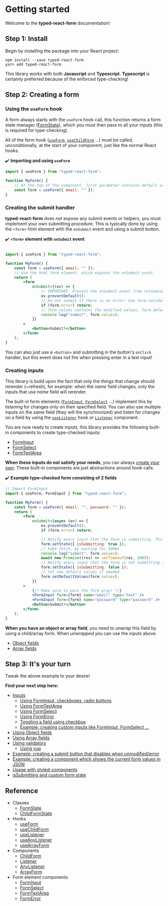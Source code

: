 # Getting started

Welcome to the **typed-react-form** documentation! 

## Step 1: Install

Begin by installing the package into your React project:

```
npm install --save typed-react-form
yarn add typed-react-form
```

This library works with both **Javascript** and **Typescript**. **Typescript** is certainly preferred because of the enforced type-checking! 

## Step 2: Creating a form

### Using the `useForm` hook

A form always starts with the `useForm` hook call, this function returns a form state manager ([FormState](https://github.com/CodeStix/typed-react-form/wiki/FormState)), which you must then pass to all your inputs (this is required for type-checking). 

All of the form hook ([`useForm`](https://github.com/CodeStix/typed-react-form/wiki/useForm), [`useChildForm`](https://github.com/CodeStix/typed-react-form/wiki/useChildForm) ...) must be called, unconditionally, at the start of your component, just like the normal React hooks.

✔️ **Importing and using `useForm`**
```jsx
import { useForm } from "typed-react-form";

function MyForm() {
    // At the top of the component, first parameter contains default values
    const form = useForm({ email: "" });
}
```

### Creating the submit handler

**typed-react-form** does not expose any submit events or helpers, you must implement your own submitting procedure. This is typically done by using the `<form>` html element with the `onSubmit` event and using a submit button.

✔️ **`<form>` element with `onSubmit` event**
```jsx

import { useForm } from "typed-react-form";

function MyForm() {
    const form = useForm({ email: "" });
    // Use the html form element, which exposes the onSubmit event.
    return (
        <form
            onSubmit={(ev) => {
                // IMPORTANT: Prevent the onSubmit event from reloading the page!
                ev.preventDefault();
                // Do not submit if there is an error! Use form.validate to validate when validateOnChange is disabled.
                if (form.error) return;
                // form.values contains the modified values, form.defaultValues contains the initial values
                console.log("submit", form.values);
            }}
        >
            <button>Submit!</button>
        </form>
    );
}

```

You can also just use a `<button>` and submitting in the button's `onClick` handler, but this event does not fire when pressing enter in a text input!

### Creating inputs

This library is build upon the fact that only the things that change should rerender (~refresh), for example: when the *name* field changes, only the inputs that use *name* field will rerender.

The built-in form elements ([`FormInput`](https://github.com/CodeStix/typed-react-form/wiki/FormInput), [`FormSelect`](https://github.com/CodeStix/typed-react-form/wiki/FormSelect) ...) implement this by listening for changes only on their specified field. You can also use multiple inputs on the same field (they will the synchronized) and listen for changes on a field by using the [`useListener`](https://github.com/CodeStix/typed-react-form/wiki/useListener) hook or [`Listener`](https://github.com/CodeStix/typed-react-form/wiki/Listener) component.

You are now ready to create inputs, this library provides the following built-in components to create type-checked inputs:

- [FormInput](https://github.com/CodeStix/typed-react-form/wiki/FormInput)
- [FormSelect](https://github.com/CodeStix/typed-react-form/wiki/FormSelect)
- [FormTextArea](https://github.com/CodeStix/typed-react-form/wiki/FormTextArea)

**When these inputs do not satisfy your needs**, you can always [create your own](https://github.com/CodeStix/typed-react-form/wiki/Custom-inputs#example-custom-input). These built-in components are just abstractions around hook calls.

✔️ **Example type-checked form consisting of 2 fields**
```jsx
// Import FormInput
import { useForm, FormInput } from "typed-react-form";

function MyForm() {
    const form = useForm({ email: "", password: "" });
    return (
        <form
            onSubmit={async (ev) => {
                ev.preventDefault();
                if (form.error) return;

                // Notify every input that the form is submitting. This will disable them.
                form.setState({ isSubmitting: true });
                // Fake fetch, by waiting for 500ms
                console.log("submit", form.values);
                await new Promise((res) => setTimeout(res, 500));
                // Notify every input that the form is not submitting anymore.
                form.setState({ isSubmitting: false });
                // Set new default values if needed
                form.setDefaultValues(form.values);
            }}
        >
            {/* Make sure to pass the form prop! */}
            <FormInput form={form} name="email" type="text" />
            <FormInput form={form} name="password" type="password" />
            <button>Submit!</button>
        </form>
    );
}
```

**When you have an object or array field**, you need to *unwrap* this field by using a child/array form. When *unwrapped* you can use the inputs above.

- [Object fields](https://github.com/CodeStix/typed-react-form/wiki/Object-fields)
- [Array fields](https://github.com/CodeStix/typed-react-form/wiki/Array-fields)

## Step 3: It's your turn

Tweak the above example to your desire!

**Find your next step here:**
- [Inputs](https://github.com/CodeStix/typed-react-form/wiki/FormInput)
    - [Using FormInput, checkboxes, radio buttons](https://github.com/CodeStix/typed-react-form/wiki/FormInput)
    - [Using FormTextArea](https://github.com/CodeStix/typed-react-form/wiki/FormTextArea)
    - [Using FormSelect](https://github.com/CodeStix/typed-react-form/wiki/FormSelect)
    - [Using FormError](https://github.com/CodeStix/typed-react-form/wiki/FormError)
    - [Toggling a field using checkbox](https://github.com/CodeStix/typed-react-form/wiki/Toggling-a-field)
    - [Example: creating custom inputs like FormInput, FormSelect ...](https://github.com/CodeStix/typed-react-form/wiki/Custom-inputs#example-custom-input)
- [Using Object fields](https://github.com/CodeStix/typed-react-form/wiki/Object-fields)
- [Using Array fields](https://github.com/CodeStix/typed-react-form/wiki/Array-fields) 
- [Using validators](https://github.com/CodeStix/typed-react-form/wiki/Validation)
    - [Using yup](https://github.com/CodeStix/typed-react-form/wiki/yup)
- [Example: creating a submit button that disables when unmodified/error](https://github.com/CodeStix/typed-react-form/wiki/Custom-inputs#example-form-json-component)
- [Example: creating a component which shows the current form values in JSON](https://github.com/CodeStix/typed-react-form/wiki/Custom-inputs#example-form-json-component)
- [Usage with styled-components](https://github.com/CodeStix/typed-react-form/wiki/Problem-with-styled-components)
- [isSubmitting and custom form state](https://github.com/CodeStix/typed-react-form/wiki/useForm#defaultstate-optional-issubmitting-false)


## Reference

- Classes
    - [FormState](https://github.com/CodeStix/typed-react-form/wiki/FormState)
    - [ChildFormState](https://github.com/CodeStix/typed-react-form/wiki/FormState#childformstate)
- Hooks
    - [useForm](https://github.com/CodeStix/typed-react-form/wiki/useForm)
    - [useChildForm](https://github.com/CodeStix/typed-react-form/wiki/useChildForm)
    - [useListener](https://github.com/CodeStix/typed-react-form/wiki/useListener)
    - [useAnyListener](https://github.com/CodeStix/typed-react-form/wiki/useAnyListener)
    - [useArrayForm](https://github.com/CodeStix/typed-react-form/wiki/useArrayForm)
- Components
    - [ChildForm](https://github.com/CodeStix/typed-react-form/wiki/ChildForm)
    - [Listener](https://github.com/CodeStix/typed-react-form/wiki/Listener)
    - [AnyListener](https://github.com/CodeStix/typed-react-form/wiki/AnyListener)
    - [ArrayForm](https://github.com/CodeStix/typed-react-form/wiki/ArrayForm)
- Form element components
    - [FormInput](https://github.com/CodeStix/typed-react-form/wiki/FormInput)
    - [FormSelect](https://github.com/CodeStix/typed-react-form/wiki/FormSelect)
    - [FormTextArea](https://github.com/CodeStix/typed-react-form/wiki/FormTextArea)
    - [FormError](https://github.com/CodeStix/typed-react-form/wiki/FormError)
